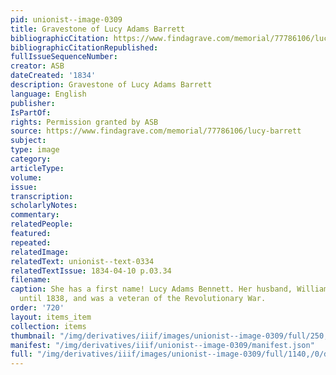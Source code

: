 ```yaml
---
pid: unionist--image-0309
title: Gravestone of Lucy Adams Barrett
bibliographicCitation: https://www.findagrave.com/memorial/77786106/lucy-barrett
bibliographicCitationRepublished: 
fullIssueSequenceNumber: 
creator: ASB
dateCreated: '1834'
description: Gravestone of Lucy Adams Barrett
language: English
publisher: 
IsPartOf: 
rights: Permission granted by ASB
source: https://www.findagrave.com/memorial/77786106/lucy-barrett
subject: 
type: image
category: 
articleType: 
volume: 
issue: 
transcription: 
scholarlyNotes: 
commentary: 
relatedPeople: 
featured: 
repeated: 
relatedImage: 
relatedText: unionist--text-0334
relatedTextIssue: 1834-04-10 p.03.34
filename: 
caption: She has a first name! Lucy Adams Bennett. Her husband, William Bennett, lived
  until 1838, and was a veteran of the Revolutionary War.
order: '720'
layout: items_item
collection: items
thumbnail: "/img/derivatives/iiif/images/unionist--image-0309/full/250,/0/default.jpg"
manifest: "/img/derivatives/iiif/unionist--image-0309/manifest.json"
full: "/img/derivatives/iiif/images/unionist--image-0309/full/1140,/0/default.jpg"
---
```

